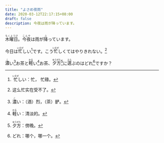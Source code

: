```yaml
---
title: "よさめ夜雨"
date: 2020-03-12T22:17:15+08:00
draft: false
description: 今夜は雨が降っています。
---
```


<ruby>木曜日<rp>(</rp><rt>もくようび</rt><rp>)</rp></ruby>。<ruby>今夜<rp>(</rp><rt>こんや</rt><rp>)</rp></ruby>は雨が<ruby>降<rp>(</rp><rt>ふ</rt><rp>)</rp></ruby>っています。

今日は<ruby>忙<rp>(</rp><rt>いそが</rt><rp>)</rp></ruby>しい[^1]です。こう<ruby>忙<rp>(</rp><rt>いそが</rt><rp>)</rp></ruby>しくてはやりきれない。[^2]

<ruby>濃<rp>(</rp><rt>こ</rt><rp>)</rp></ruby>い[^3]お茶と<ruby>軽<rp>(</rp><rt>かる</rt><rp>)</rp></ruby>い[^4]お茶、<ruby>夕方<rp>(</rp><rt>ゆうがた</rt><rp>)</rp></ruby>[^5]に<ruby>選<rp>(</rp><rt>えら</rt><rp>)</rp></ruby>ぶのはどれ[^6]ですか？

[^1]: <ruby>忙<rp>(</rp><rt>いそが</rt><rp>)</rp></ruby>しい：忙， 忙碌。
[^2]: 这么忙实在受不了。
[^3]: <ruby>濃<rp>(</rp><rt>こ</rt><rp>)</rp></ruby>い：（酒）烈，（茶）酽。
[^4]: <ruby>軽<rp>(</rp><rt>かる</rt><rp>)</rp></ruby>い：清淡的。
[^5]: <ruby>夕方<rp>(</rp><rt>ゆうがた</rt><rp>)</rp></ruby>：傍晚。
[^6]: どれ：哪个，哪一个。
